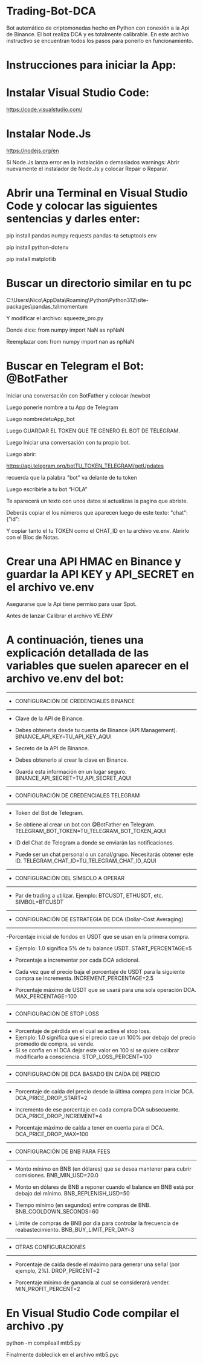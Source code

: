 # Trading-Bot-DCA

Bot automático de criptomonedas hecho en Python con conexión a la Api de Binance. 
El bot realiza DCA y es totalmente calibrable. 
En este archivo instructivo se encuentran todos los pasos para ponerlo en funcionamiento. 

# Instrucciones para iniciar la App:


# Instalar Visual Studio Code:

https://code.visualstudio.com/


# Instalar Node.Js

https://nodejs.org/en

Si Node.Js lanza error en la instalación o demasiados warnings: Abrir nuevamente el instalador de Node.Js y colocar Repair o Reparar.


# Abrir una Terminal en Visual Studio Code y colocar las siguientes sentencias y darles enter:

pip install pandas numpy requests pandas-ta setuptools env 

pip install python-dotenv

pip install matplotlib  


# Buscar un directorio similar en tu pc

C:\Users\Nico\AppData\Roaming\Python\Python312\site-packages\pandas_ta\momentum

Y modificar el archivo: squeeze_pro.py

Donde dice:	    	from numpy import NaN as npNaN

Reemplazar con: 	from numpy import nan as npNaN


# Buscar en Telegram el Bot: @BotFather
 
Iniciar una conversación con BotFather y colocar /newbot 

Luego ponerle nombre a tu App de Telegram

Luego nombredetuApp_bot

Luego GUARDAR EL TOKEN QUE TE GENERO EL BOT DE TELEGRAM.

Luego Iniciar una conversación con tu propio bot.

Luego abrir:

https://api.telegram.org/botTU_TOKEN_TELEGRAM/getUpdates

recuerda que la palabra "bot" va delante de tu token

Luego escribirle a tu bot “HOLA”

Te aparecerá un texto con unos datos si actualizas la pagina que abriste.

Deberás copiar el los números que aparecen luego de este texto: "chat":{"id":

Y copiar tanto el tu TOKEN como el CHAT_ID en tu archivo ve.env. Abrirlo con el Bloc de Notas.


# Crear una API HMAC en Binance y guardar la API KEY y API_SECRET en el archivo ve.env

Asegurarse que la Api tiene permiso para usar Spot.

Antes de lanzar Calibrar el archivo VE.ENV


# A continuación, tienes una explicación detallada de las variables que suelen aparecer en el archivo ve.env del bot:

------------------------------------------
- CONFIGURACIÓN DE CREDENCIALES BINANCE
------------------------------------------
- Clave de la API de Binance.
- Debes obtenerla desde tu cuenta de Binance (API Management).
BINANCE_API_KEY=TU_API_KEY_AQUI

- Secreto de la API de Binance.
- Debes obtenerlo al crear la clave en Binance. 
- Guarda esta información en un lugar seguro.
BINANCE_API_SECRET=TU_API_SECRET_AQUI


------------------------------------------
- CONFIGURACIÓN DE CREDENCIALES TELEGRAM
------------------------------------------
- Token del Bot de Telegram.
- Se obtiene al crear un bot con @BotFather en Telegram.
TELEGRAM_BOT_TOKEN=TU_TELEGRAM_BOT_TOKEN_AQUI

- ID del Chat de Telegram a donde se enviarán las notificaciones.
- Puede ser un chat personal o un canal/grupo. Necesitarás obtener este ID.
TELEGRAM_CHAT_ID=TU_TELEGRAM_CHAT_ID_AQUI


------------------------------------------
- CONFIGURACIÓN DEL SÍMBOLO A OPERAR
------------------------------------------
- Par de trading a utilizar. Ejemplo: BTCUSDT, ETHUSDT, etc.
SIMBOL=BTCUSDT


------------------------------------------
- CONFIGURACIÓN DE ESTRATEGIA DE DCA (Dollar-Cost Averaging)
------------------------------------------
-Porcentaje inicial de fondos en USDT que se usan en la primera compra.
- Ejemplo: 1.0 significa 5% de tu balance USDT.
START_PERCENTAGE=5

- Porcentaje a incrementar por cada DCA adicional.
- Cada vez que el precio baja el porcentaje de USDT para la siguiente compra se incrementa.
INCREMENT_PERCENTAGE=2.5

- Porcentaje máximo de USDT que se usará para una sola operación DCA.
MAX_PERCENTAGE=100


------------------------------------------
- CONFIGURACIÓN DE STOP LOSS
------------------------------------------
- Porcentaje de pérdida en el cual se activa el stop loss.
- Ejemplo: 1.0 significa que si el precio cae un 100% por debajo del precio promedio de compra, se vende.
- Si se confia en el DCA dejar este valor en 100 si se quiere calibrar modificarlo a consciencia.
STOP_LOSS_PERCENT=100


------------------------------------------
- CONFIGURACIÓN DE DCA BASADO EN CAÍDA DE PRECIO
------------------------------------------
- Porcentaje de caída del precio desde la última compra para iniciar DCA.
DCA_PRICE_DROP_START=2

- Incremento de ese porcentaje en cada compra DCA subsecuente.
DCA_PRICE_DROP_INCREMENT=4

- Porcentaje máximo de caída a tener en cuenta para el DCA.
DCA_PRICE_DROP_MAX=100


------------------------------------------
- CONFIGURACIÓN DE BNB PARA FEES
------------------------------------------
- Monto mínimo en BNB (en dólares) que se desea mantener para cubrir comisiones.
BNB_MIN_USD=20.0

- Monto en dólares de BNB a reponer cuando el balance en BNB está por debajo del mínimo.
BNB_REPLENISH_USD=50

- Tiempo mínimo (en segundos) entre compras de BNB.
BNB_COOLDOWN_SECONDS=60

- Límite de compras de BNB por día para controlar la frecuencia de reabastecimiento.
BNB_BUY_LIMIT_PER_DAY=3

------------------------------------------
- OTRAS CONFIGURACIONES
------------------------------------------
- Porcentaje de caída desde el máximo para generar una señal (por ejemplo, 2%).
DROP_PERCENT=2

- Porcentaje mínimo de ganancia al cual se considerará vender.
MIN_PROFIT_PERCENT=2


# En Visual Studio Code compilar el archivo .py

python -m compileall mtb5.py   

Finalmente dobleclick en el archivo mtb5.pyc
